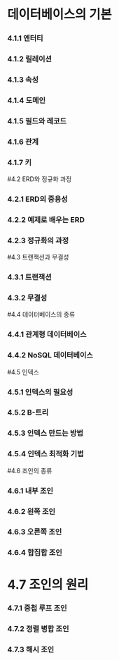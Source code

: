 # 데이터베이스의 기본
  ### 4.1.1 엔터티
  ### 4.1.2 릴레이션
  ### 4.1.3 속성
  ### 4.1.4 도메인
  ### 4.1.5 필드와 레코드
  ### 4.1.6 관계
  ### 4.1.7 키

#4.2 ERD와 정규화 과정
  ### 4.2.1 ERD의 중용성
  ### 4.2.2 예제로 배우는 ERD
  ### 4.2.3 정규화의 과정

#4.3 트랜잭션과 무결성
  ### 4.3.1 트랜잭션
  ### 4.3.2 무결성
  
#4.4 데이터베이스의 종류
  ### 4.4.1 관계형 데이터베이스
  ### 4.4.2 NoSQL 데이터베이스

#4.5 인덱스
  ### 4.5.1 인덱스의 필요성
  ### 4.5.2 B-트리
  ### 4.5.3 인덱스 만드는 방법
  ### 4.5.4 인덱스 최적화 기법
  
#4.6 조인의 종류
  ### 4.6.1 내부 조인
  ### 4.6.2 왼쪽 조인
  ### 4.6.3 오른쪽 조인
  ### 4.6.4 합집합 조인

# 4.7 조인의 원리
  ### 4.7.1 중첩 루프 조인
  ### 4.7.2 정렬 병합 조인
  ### 4.7.3 해시 조인
